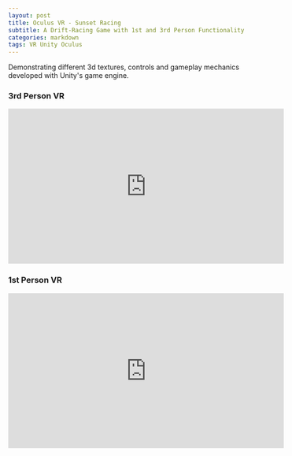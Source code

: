 ```yaml
---
layout: post
title: Oculus VR - Sunset Racing
subtitle: A Drift-Racing Game with 1st and 3rd Person Functionality
categories: markdown
tags: VR Unity Oculus
---
```


Demonstrating different 3d textures, controls and gameplay mechanics developed with Unity's game engine.

### 3rd Person VR

<iframe width="560" height="315" src="https://www.youtube.com/embed/IDF6BetsXB8" title="YouTube video player" frameborder="0" allow="accelerometer; autoplay; clipboard-write; encrypted-media; gyroscope; picture-in-picture" allowfullscreen></iframe>

### 1st Person VR

<iframe width="560" height="315" src="https://www.youtube.com/embed/r8E4o2h2Fn8" title="YouTube video player" frameborder="0" allow="accelerometer; autoplay; clipboard-write; encrypted-media; gyroscope; picture-in-picture" allowfullscreen></iframe>
